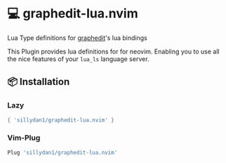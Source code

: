 # 💻 graphedit-lua.nvim
Lua Type definitions for [graphedit](https://github.com/sillydan1/graphedit)'s lua bindings

This Plugin provides lua definitions for for neovim.
Enabling you to use all the nice features of your `lua_ls` language server.

## 📦 Installation

### Lazy
```lua
{ 'sillydan1/graphedit-lua.nvim' }
```

### Vim-Plug
```lua
Plug 'sillydan1/graphedit-lua.nvim'
```
